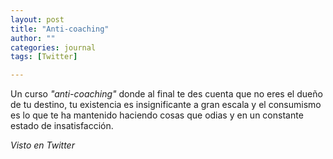 ```yaml
---
layout: post
title: "Anti-coaching"
author: ""
categories: journal
tags: [Twitter]

---
```




Un curso *"anti-coaching"* donde al final te des cuenta que no eres el dueño de tu destino, tu existencia es insignificante a gran escala y el consumismo es lo que te ha mantenido haciendo cosas que odias y en un constante estado de insatisfacción.

*Visto en Twitter*

